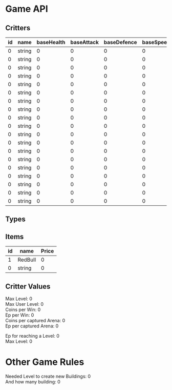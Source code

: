# Game API<br>

## Critters<br>
| id | name       | baseHealth | baseAttack | baseDefence | baseSpeed |attack1   |attack2   |attack3   |attack4   |
|----|------------|------------|------------|-------------|-----------|----------|----------|----------|----------|
| 0  | string     | 0          | 0          | 0           | 0         |0         |0         |0         |0         |         
| 0  | string     | 0          | 0          | 0           | 0         |0         |0         |0         |0         |
| 0  | string     | 0          | 0          | 0           | 0         |0         |0         |0         |0         |
| 0  | string     | 0          | 0          | 0           | 0         |0         |0         |0         |0         |
| 0  | string     | 0          | 0          | 0           | 0         |0         |0         |0         |0         |
| 0  | string     | 0          | 0          | 0           | 0         |0         |0         |0         |0         |
| 0  | string     | 0          | 0          | 0           | 0         |0         |0         |0         |0         |
| 0  | string     | 0          | 0          | 0           | 0         |0         |0         |0         |0         |
| 0  | string     | 0          | 0          | 0           | 0         |0         |0         |0         |0         |
| 0  | string     | 0          | 0          | 0           | 0         |0         |0         |0         |0         |
| 0  | string     | 0          | 0          | 0           | 0         |0         |0         |0         |0         |
| 0  | string     | 0          | 0          | 0           | 0         |0         |0         |0         |0         |
| 0  | string     | 0          | 0          | 0           | 0         |0         |0         |0         |0         |
| 0  | string     | 0          | 0          | 0           | 0         |0         |0         |0         |0         |
| 0  | string     | 0          | 0          | 0           | 0         |0         |0         |0         |0         |
| 0  | string     | 0          | 0          | 0           | 0         |0         |0         |0         |0         |
| 0  | string     | 0          | 0          | 0           | 0         |0         |0         |0         |0         |
| 0  | string     | 0          | 0          | 0           | 0         |0         |0         |0         |0         |
| 0  | string     | 0          | 0          | 0           | 0         |0         |0         |0         |0         |

## Types<br>

## Items<br>
| id | name       | Price |
|----|------------|-------|
| 1  | RedBull    | 0     |
| 0  | string     | 0     |

## Critter Values<br>
Max Level: 0<br>
Max User Level: 0<br>
Coins per Win: 0 <br>
Ep per Win: 0<br>
Coins per captured Arena: 0<br>
Ep per captured Arena: 0<br>

Ep for reaching a Level: 0 <br>
Max Level: 0 <br>

# Other Game Rules<br>
Needed Level to create new Buildings: 0<br>
And how many building: 0<br>
